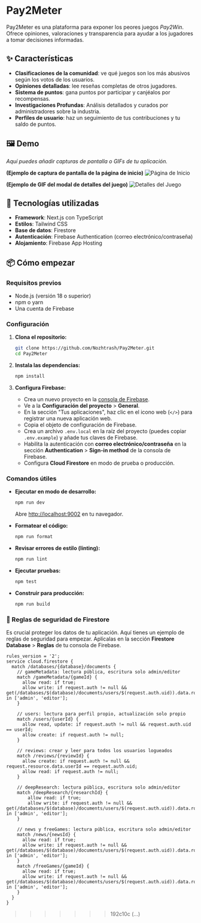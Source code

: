 # Pay2Meter

Pay2Meter es una plataforma para exponer los peores juegos *Pay2Win*. Ofrece opiniones, valoraciones y transparencia para ayudar a los jugadores a tomar decisiones informadas.

## ✨ Características

- **Clasificaciones de la comunidad**: ve qué juegos son los más abusivos según los votos de los usuarios.
- **Opiniones detalladas**: lee reseñas completas de otros jugadores.
- **Sistema de puntos**: gana puntos por participar y canjéalos por recompensas.
- **Investigaciones Profundas**: Análisis detallados y curados por administradores sobre la industria.
- **Perfiles de usuario**: haz un seguimiento de tus contribuciones y tu saldo de puntos.

## 🖼️ Demo

*Aquí puedes añadir capturas de pantalla o GIFs de tu aplicación.*

**(Ejemplo de captura de pantalla de la página de inicio)**
![Página de Inicio](https://placehold.co/800x400.png?text=Pay2Meter+Homepage)

**(Ejemplo de GIF del modal de detalles del juego)**
![Detalles del Juego](https://placehold.co/800x400.png?text=Game+Detail+Modal+GIF)


## 🚀 Tecnologías utilizadas

- **Framework**: Next.js con TypeScript
- **Estilos**: Tailwind CSS
- **Base de datos**: Firestore
- **Autenticación**: Firebase Authentication (correo electrónico/contraseña)
- **Alojamiento**: Firebase App Hosting

## 📦 Cómo empezar

### Requisitos previos

- Node.js (versión 18 o superior)
- npm o yarn
- Una cuenta de Firebase

### Configuración

1.  **Clona el repositorio:**

    ```bash
    git clone https://github.com/Nozhtrash/Pay2Meter.git
    cd Pay2Meter
    ```

2.  **Instala las dependencias:**

    ```bash
    npm install
    ```

3.  **Configura Firebase:**
    - Crea un nuevo proyecto en la [consola de Firebase](https://console.firebase.google.com/).
    - Ve a la **Configuración del proyecto** > **General**.
    - En la sección "Tus aplicaciones", haz clic en el icono web (`</>`) para registrar una nueva aplicación web.
    - Copia el objeto de configuración de Firebase.
    - Crea un archivo `.env.local` en la raíz del proyecto (puedes copiar `.env.example`) y añade tus claves de Firebase.
    - Habilita la autenticación con **correo electrónico/contraseña** en la sección **Authentication** > **Sign-in method** de la consola de Firebase.
    - Configura **Cloud Firestore** en modo de prueba o producción.

### Comandos útiles

-   **Ejecutar en modo de desarrollo:**

    ```bash
    npm run dev
    ```

    Abre [http://localhost:9002](http://localhost:9002) en tu navegador.

-   **Formatear el código:**

    ```bash
    npm run format
    ```

-   **Revisar errores de estilo (linting):**
    ```bash
    npm run lint
    ```
-   **Ejecutar pruebas:**
    ```bash
    npm test
    ```

-   **Construir para producción:**
    ```bash
    npm run build
    ```

### 📜 Reglas de seguridad de Firestore

Es crucial proteger los datos de tu aplicación. Aquí tienes un ejemplo de reglas de seguridad para empezar. Aplícalas en la sección **Firestore Database** > **Reglas** de tu consola de Firebase.

```
rules_version = '2';
service cloud.firestore {
  match /databases/{database}/documents {
    // gameMetadata: lectura pública, escritura solo admin/editor
    match /gameMetadata/{gameId} {
      allow read: if true;
      allow write: if request.auth != null && get(/databases/$(database)/documents/users/$(request.auth.uid)).data.role in ['admin', 'editor'];
    }

    // users: lectura para perfil propio, actualización solo propio
    match /users/{userId} {
      allow read, update: if request.auth != null && request.auth.uid == userId;
      allow create: if request.auth != null;
    }

    // reviews: crear y leer para todos los usuarios logueados
    match /reviews/{reviewId} {
      allow create: if request.auth != null && request.resource.data.userId == request.auth.uid;
      allow read: if request.auth != null;
    }
    
    // deepResearch: lectura pública, escritura solo admin/editor
    match /deepResearch/{researchId} {
        allow read: if true;
        allow write: if request.auth != null && get(/databases/$(database)/documents/users/$(request.auth.uid)).data.role in ['admin', 'editor'];
    }

    // news y freeGames: lectura pública, escritura solo admin/editor
    match /news/{newsId} {
      allow read: if true;
      allow write: if request.auth != null && get(/databases/$(database)/documents/users/$(request.auth.uid)).data.role in ['admin', 'editor'];
    }
    match /freeGames/{gameId} {
      allow read: if true;
      allow write: if request.auth != null && get(/databases/$(database)/documents/users/$(request.auth.uid)).data.role in ['admin', 'editor'];
    }
  }
}
```
>>>>>>> 192c10c (...)
